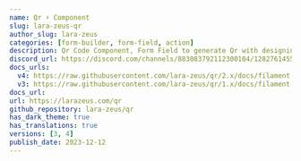 ```yaml
---
name: Qr ⚡️ Component
slug: lara-zeus-qr
author_slug: lara-zeus
categories: [form-builder, form-field, action]
description: Qr Code Component, Form Field to generate Qr with designing options.
discord_url: https://discord.com/channels/883083792112300104/1282761455896363068
docs_urls:
  v4: https://raw.githubusercontent.com/lara-zeus/qr/2.x/docs/filament.md
  v3: https://raw.githubusercontent.com/lara-zeus/qr/1.x/docs/filament.md
docs_url: 
url: https://larazeus.com/qr
github_repository: lara-zeus/qr
has_dark_theme: true
has_translations: true
versions: [3, 4]
publish_date: 2023-12-12
---
```

